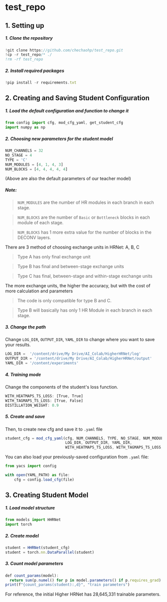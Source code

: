 # test_repo



## 1. Setting up
##### 1. Clone the repository
```javascript
!git clone https://github.com/chechaohp/test_repo.git
!cp -r test_repo/* ./
!rm -rf test_repo
```
##### 2. Install required packages
```javascript
!pip install -r requirements.txt
```
## 2. Creating and Saving Student Configuration
##### 1. Load the default configuration and function to change it
```javascript
from config import cfg, mod_cfg_yaml, get_student_cfg
import numpy as np
```
##### 2. Choosing new parameters for the student model
```javascript
NUM_CHANNELS = 32
NO_STAGE = 4
TYPE = 'C'
NUM_MODULES = [4, 1, 4, 3]
NUM_BLOCKS = [4, 4, 4, 4, 4]
```
(Above are also the default parameters of our teacher model)
##### Note:
> `NUM_MODULES` are the number of HR modules in each branch in each stage.

> `NUM_BLOCKS` are the number of `Basic` or `Bottleneck` blocks in each module of each stage.

> `NUM_BLOCKS` has 1 more extra value for the number of blocks in the DECONV layers.

There are 3 method of choosing exchange units in HRNet: A, B, C
> Type A has only final exchange unit

> Type B has final and between-stage exchange units

> Type C has final, between-stage and within-stage exchange units

The more exchange units, the higher the accuracy, but with the cost of more calculation and parameters
> The code is only compatible for type B and C.

> Type B will basically has only 1 HR Module in each branch in each stage.

##### 3. Change the path
Change `LOG_DIR`, `OUTPUT_DIR`, `YAML_DIR` to change where you want to save your results.
```javascript
LOG_DIR =  '/content/drive/My Drive/AI_Colab/HigherHRNet/log'
OUTPUT_DIR = '/content/drive/My Drive/AI_Colab/HigherHRNet/output'
YAML_DIR = '/content/experiments'
```
##### 4. Training mode
Change the components of the student's loss function.
```javascript
WITH_HEATMAPS_TS_LOSS: [True, True]
WITH_TAGMAPS_TS_LOSS: [True, False]
DISTILLATION_WEIGHT: 0.9
```
##### 5. Create and save
Then, to create new cfg and save it to `.yaml` file
```javascript
student_cfg = mod_cfg_yaml(cfg, NUM_CHANNELS, TYPE, NO_STAGE, NUM_MODULES, NUM_BLOCKS,
                           LOG_DIR, OUTPUT_DIR, YAML_DIR,
                           WITH_HEATMAPS_TS_LOSS, WITH_TAGMAPS_TS_LOSS, DISTILLATION_WEIGHT)
```
You can also load your previously-saved configuration from `.yaml` file:
```javascript
from yacs import config

with open(YAML_PATH) as file:
    cfg = config.load_cfg(file)
```

## 3. Creating Student Model
##### 1. Load model structure
```javascript
from models import HHRNet
import torch
```
##### 2. Create model
```javascript
student = HHRNet(student_cfg)
student = torch.nn.DataParallel(student)
```
##### 3. Count model parameters
```javascript
def count_params(model):
  return sum(p.numel() for p in model.parameters() if p.requires_grad)
print(f"{count_params(student):,d}", "train parameters")
```
For reference, the initial Higher HRNet has 28,645,331 trainable parameters.
